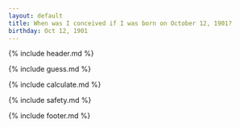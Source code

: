 ```yaml
---
layout: default
title: When was I conceived if I was born on October 12, 1901?
birthday: Oct 12, 1901
---
```


{% include header.md %}

{% include guess.md %}

{% include calculate.md %}

{% include safety.md %}

{% include footer.md %}



